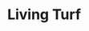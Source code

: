 ---
layout: child_layout/case_studies_item
title: Living Turf
permalink: /case-studies/living-turf/
data_type: case_study

vision: <p>Owner Rob Cooper had a vision to change the current practice of reactive spraying of chemicals in the turf industry to one of preventative spraying. This would greatly reduce the amount of chemicals used, be kinder to the environment and save on turf repair costs. To do this, the concept was to bring real time weather and soil data into weed and disease algorithms that could alert ground-keepers when the chance of outbreak was imminent.</p>

strategy_execution: <p>Brought in at initial concept stage in early 2013 our role was to develop the launch strategy primarily for distribution, pricing, sales and customer usability. We built the backend database, website, smart phone and tablet apps. We also then set up the pricing structure, packaging, product flow charts, customer communication plan, digital back and front end design plus advertising and marketing services including product launch.</p><p>Turf Forensics was launched in June 2014 at the Australian Turf Conference in Brisbane. The first system is now running at the Sintosa Golf Course in Singapore with multiple orders taken in Australia.</p>

testimonial_id: 3

media:
  - src: /img/content/gallery-1@2x.jpg
  - src: /img/content/gallery-2@2x.jpg
  - src: /img/content/gallery-3@2x.jpg
---
